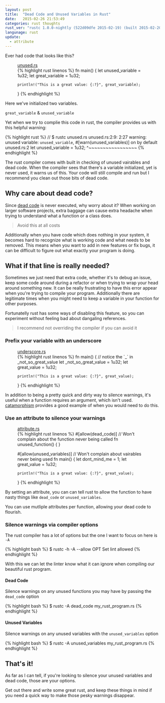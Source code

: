 ```yaml
---
layout: post
title:  "Dead Code and Unused Variables in Rust"
date:   2015-02-26 21:53:49
categories: rust thoughts
rust_ver: "rustc 1.0.0-nightly (522d09dfe 2015-02-19) (built 2015-02-20)"
langunage: rust
update:
  - attribute
---
```


Ever had code that looks like this?

<figure>
  <figcaption><a href='/examples/2015-02-26/unused.rs'>unused.rs</a></figcaption>
  {% highlight rust linenos %}
  fn main() {
    let unused_variable = 1u32;
    let great_variable = 1u32;

    println!("This is a great value: {:?}", great_variable);
  }
  {% endhighlight %}
</figure>

Here we've initialized two variables.

`great_variable` & `unused_variable`

Yet when we try to complie this code in rust, the compiler provides us with this helpful warning:

{% highlight rust %}
// $ rustc unused.rs
unused.rs:2:9: 2:27 warning: unused variable: `unused_variable`, #[warn(unused_variables)] on by default
unused.rs:2     let unused_variable = 1u32;
                    ^~~~~~~~~~~~~~~~~~
{% endhighlight %}

The rust compiler comes with built in checking of unused vairables and dead code. When the compiler sees that there's a
variable initialized, yet is never used, it warns us of this. Your code will still compile and run
but I recommend you clean out those bits of dead code.

## Why care about dead code?

Since [dead code](http://www.aivosto.com/vbtips/deadcode.html) is never executed, why worry about it? When working on larger software projects,
extra baggage can cause extra headache when trying to understand what a function or a class does.

> Avoid this at all costs

Additionally when you have code which does nothing in your system, it becomes hard to recognize what is working
code and what needs to be removed. This means when you want to add in new features or fix bugs, it can
be difficult to figure out what exactly your program is doing.

## What if that line is really needed?

Sometimes we just need that extra code, whether it's to debug an issue, keep some code around during
a refactor or when trying to wrap your head around something new. It can be really frustrating to have this error
appear when you're trying to compile your program. Additionally there are legitimate times when you might need
to keep a variable in your function for other purposes.

Fortunatelly rust has some ways of disabling this feature, so you can experiment without feeling bad about
dangaling references.

> I recommend not overriding the compiler if you can avoid it

### Prefix your variable with an underscore

<figure>
  <figcaption><a href='/examples/2015-02-26/underscore.rs'>underscore.rs</a></figcaption>
  {% highlight rust linenos %}
  fn main() {
    // notice the `_` in _not_so_great_value
    let _not_so_great_value = 1u32;
    let great_value = 1u32;

    println!("This is a great value: {:?}", great_value);
  }
  {% endhighlight %}
</figure>

In addition to being a pretty quick and dirty way to silence warnings, it's useful when a function requires an argument,
which isn't used. [catamorphism](https://github.com/rust-lang/rust/issues/832) provides a good example
of when you would need to do this.

### Use an attribute to silence your warnings

<figure>
  <figcaption><a href='/examples/2015-02-26/attribute.rs'>attribute.rs</a></figcaption>
  {% highlight rust linenos %}
  #[allow(dead_code)] // Won't complain about the function never being called
  fn unused_function() { }

  #[allow(unused_variables)] // Won't complain about vairables never being used
  fn main() {
    let dont_mind_me = 1;
    let great_value = 1u32;

    println!("This is a great value: {:?}", great_value);
  }
  {% endhighlight %}
</figure>

By setting an attribute, you can can tell rust to allow the function to have nasty things like `dead_code` or `unused_variables`.

You can use mutliple attributes per function, allowing your dead code to flourish.

### Silence warnings via compiler options

The rust compiler has a lot of options but the one I want to focus on here is `-A`

{% highlight bash %}
$ rustc -h
    -A --allow OPT      Set lint allowed
{% endhighlight %}

With this we can let the linter know what it can ignore when compiling our beautiful rust program.

#### Dead Code

Silence warnings on any unused functions you may have by passing the `dead_code` option

{% highlight bash %}
$ rustc -A dead_code my_rust_program.rs
{% endhighlight %}

#### Unused Variables

Silence warnings on any unused variables with the `unused_variables` option

{% highlight bash %}
$ rustc -A unused_variables my_rust_program.rs
{% endhighlight %}

## That's it!

As far as I can tell, if you're looking to silence your unused variables and dead code, those are your options.

Get out there and write some great rust, and keep these things in mind if you need a quick way
to make those pesky warnings disappear.

